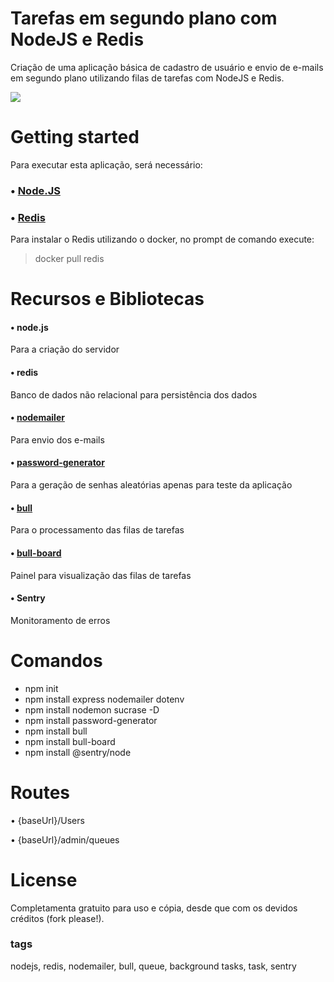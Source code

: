 # Tarefas em segundo plano com NodeJS e Redis
Criação de uma aplicação básica de cadastro de usuário e envio de e-mails em segundo plano utilizando filas de tarefas com NodeJS e Redis.

![](https://github.com/pcosta21/Background-tasks-with-NodeJS-and-Redis/blob/master/painel.png?raw=true)

# Getting started
Para executar esta aplicação, será necessário:

### • [Node.JS](https://nodejs.org/en/)

### • [Redis](https://redis.io/download)
Para instalar o Redis utilizando o docker, no prompt de comando execute:
> docker pull redis

# Recursos e Bibliotecas
#### • node.js
Para a criação do servidor
#### • redis
Banco de dados não relacional para persistência dos dados
#### • [nodemailer](https://github.com/nodemailer/nodemailer)
Para envio dos e-mails
#### • [password-generator](https://github.com/bermi/password-generator)
Para a geração de senhas aleatórias apenas para teste da aplicação
#### • [bull](https://github.com/OptimalBits/bull)
Para o processamento das filas de tarefas
#### • [bull-board](https://github.com/vcapretz/bull-board)
Painel para visualização das filas de tarefas
#### • Sentry
Monitoramento de erros 

# Comandos
* npm init
* npm install express nodemailer dotenv
* npm install nodemon sucrase -D
* npm install password-generator
* npm install bull
* npm install bull-board
* npm install @sentry/node

# Routes
• {baseUrl}/Users

• {baseUrl}/admin/queues

# License
Completamenta gratuito para uso e cópia, desde que com os devidos créditos (fork please!).

### tags
nodejs, redis, nodemailer, bull, queue, background tasks, task, sentry
